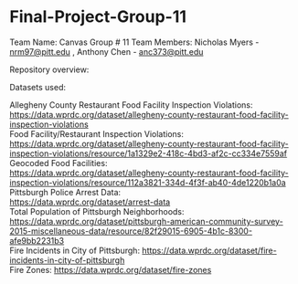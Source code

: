 # Final-Project-Group-11
Team Name: 
Canvas Group # 11
Team Members:
Nicholas Myers - nrm97@pitt.edu
, Anthony Chen - anc373@pitt.edu

Repository overview:

Datasets used: 

Allegheny County Restaurant Food Facility Inspection Violations:
<br>
https://data.wprdc.org/dataset/allegheny-county-restaurant-food-facility-inspection-violations
<br>
Food Facility/Restaurant Inspection Violations:
<br>
https://data.wprdc.org/dataset/allegheny-county-restaurant-food-facility-inspection-violations/resource/1a1329e2-418c-4bd3-af2c-cc334e7559af
<br>
Geocoded Food Facilities:
<br>
https://data.wprdc.org/dataset/allegheny-county-restaurant-food-facility-inspection-violations/resource/112a3821-334d-4f3f-ab40-4de1220b1a0a
<br>
Pittsburgh Police Arrest Data:
<br>
https://data.wprdc.org/dataset/arrest-data
<br>
Total Population of Pittsburgh Neighborhoods:
<br>
https://data.wprdc.org/dataset/pittsburgh-american-community-survey-2015-miscellaneous-data/resource/82f29015-6905-4b1c-8300-afe9bb2231b3
<br>
Fire Incidents in City of Pittsburgh:
https://data.wprdc.org/dataset/fire-incidents-in-city-of-pittsburgh
<br>
Fire Zones:
https://data.wprdc.org/dataset/fire-zones